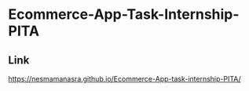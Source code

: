 # Ecommerce-App-Task-Internship-PITA
## Link
https://nesmamanasra.github.io/Ecommerce-App-task-internship-PITA/
